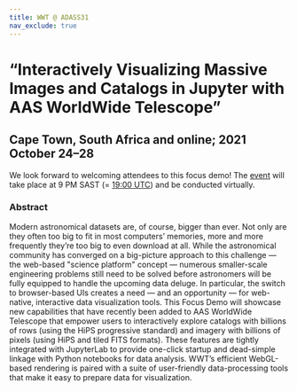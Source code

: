 ```yaml
---
title: WWT @ ADASS31
nav_exclude: true
---
```


# “Interactively Visualizing Massive Images and Catalogs in Jupyter with AAS WorldWide Telescope”

## Cape Town, South Africa and online; 2021 October 24–28

We look forward to welcoming attendees to this focus demo! The [event][pretalx]
will take place at 9 PM SAST (= [19:00 UTC][convert]) and be conducted virtually.

[pretalx]: https://pretalx.adass2021.ac.za/adass-xxxi-2021/talk/9TTUAX/
[convert]: https://www.timeanddate.com/worldclock/converter.html?iso=20211025T190000&p1=56&p2=179&p3=136&p4=248&p5=137

### Abstract

Modern astronomical datasets are, of course, bigger than ever. Not only are they
often too big to fit in most computers’ memories, more and more frequently
they’re too big to even download at all. While the astronomical community has
converged on a big-picture approach to this challenge — the web-based "science
platform" concept — numerous smaller-scale engineering problems still need to be
solved before astronomers will be fully equipped to handle the upcoming data
deluge. In particular, the switch to browser-based UIs creates a need — and an
opportunity — for web-native, interactive data visualization tools. This Focus
Demo will showcase new capabilities that have recently been added to AAS
WorldWide Telescope that empower users to interactively explore catalogs with
billions of rows (using the HiPS progressive standard) and imagery with billions
of pixels (using HiPS and tiled FITS formats). These features are tightly
integrated with JupyterLab to provide one-click startup and dead-simple linkage
with Python notebooks for data analysis. WWT’s efficient WebGL-based rendering
is paired with a suite of user-friendly data-processing tools that make it easy
to prepare data for visualization.
